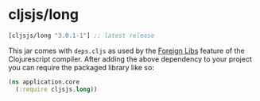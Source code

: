 # cljsjs/long

[](dependency)
```clojure
[cljsjs/long "3.0.1-1"] ;; latest release
```
[](/dependency)

This jar comes with `deps.cljs` as used by the [Foreign Libs][flibs] feature
of the Clojurescript compiler. After adding the above dependency to your project
you can require the packaged library like so:

```clojure
(ns application.core
  (:require cljsjs.long))
```

[flibs]: https://github.com/clojure/clojurescript/wiki/Packaging-Foreign-Dependencies
